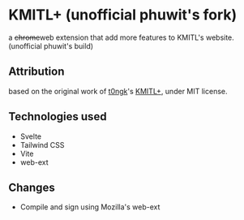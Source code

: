 # KMITL+ (unofficial phuwit's fork)
a ~~chrome~~web extension that add more features to KMITL's website. (unofficial phuwit's build)

## Attribution
based on the original work of [t0ngk](khttps://github.com/t0ngk)'s [KMITL+](https://github.com/t0ngk/KMITL-PLUS), under MIT license.

## Technologies used
- Svelte
- Tailwind CSS
- Vite
- web-ext

## Changes
- Compile and sign using Mozilla's web-ext